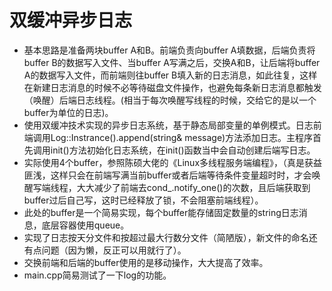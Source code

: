 # 双缓冲异步日志
- 基本思路是准备两块buffer A和B。前端负责向buffer A填数据，后端负责将buffer B的数据写入文件、当buffer A写满之后，交换A和B，让后端将buffer A的数据写入文件，而前端则往buffer B填入新的日志消息，如此往复，这样在新建日志消息的时候不必等待磁盘文件操作，也避免每条新日志消息都触发（唤醒）后端日志线程。(相当于每次唤醒写线程的时候，交给它的是以一个buffer为单位的日志)。
- 使用双缓冲技术实现的异步日志系统，基于静态局部变量的单例模式。日志前端调用Log::Instrance().append(string& message)方法添加日志。主程序首先调用init()方法初始化日志系统，在init()函数当中会自动创建后端写日志。
- 实际使用4个buffer，参照陈硕大佬的《Linux多线程服务端编程》，（真是获益匪浅，这样只会在前端写满当前buffer或者后端等待条件变量超时时，才会唤醒写端线程，大大减少了前端去cond_.notify_one()的次数，且后端获取到buffer过后自己写，这时已经释放了锁，不会阻塞前端线程）。
- 此处的buffer是一个简易实现，每个buffer能存储固定数量的string日志消息，底层容器使用queue。
- 实现了日志按天分文件和按超过最大行数分文件（简陋版），新文件的命名还有点问题（因为懒，反正可以用就行了）。
- 交换前端和后端的buffer使用的是移动操作，大大提高了效率。
- main.cpp简易测试了一下log的功能。